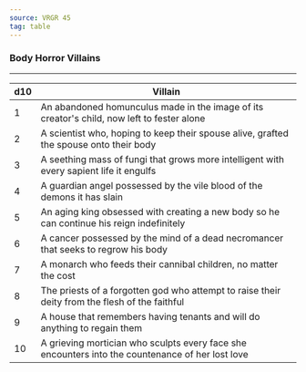 ```yaml
---
source: VRGR 45
tag: table
---
```


### Body Horror Villains
---
|d10|Villain|
|----|------------|
|1|An abandoned homunculus made in the image of its creator's child, now left to fester alone|
|2|A scientist who, hoping to keep their spouse alive, grafted the spouse onto their body|
|3|A seething mass of fungi that grows more intelligent with every sapient life it engulfs|
|4|A guardian angel possessed by the vile blood of the demons it has slain|
|5|An aging king obsessed with creating a new body so he can continue his reign indefinitely|
|6|A cancer possessed by the mind of a dead necromancer that seeks to regrow his body|
|7|A monarch who feeds their cannibal children, no matter the cost|
|8|The priests of a forgotten god who attempt to raise their deity from the flesh of the faithful|
|9|A house that remembers having tenants and will do anything to regain them|
|10|A grieving mortician who sculpts every face she encounters into the countenance of her lost love|
